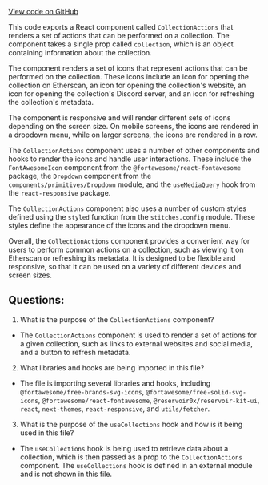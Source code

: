 [View code on GitHub](zoo-labs/zoo/blob/master/app/components/collections/CollectionActions.tsx)

This code exports a React component called `CollectionActions` that renders a set of actions that can be performed on a collection. The component takes a single prop called `collection`, which is an object containing information about the collection. 

The component renders a set of icons that represent actions that can be performed on the collection. These icons include an icon for opening the collection on Etherscan, an icon for opening the collection's website, an icon for opening the collection's Discord server, and an icon for refreshing the collection's metadata. 

The component is responsive and will render different sets of icons depending on the screen size. On mobile screens, the icons are rendered in a dropdown menu, while on larger screens, the icons are rendered in a row. 

The `CollectionActions` component uses a number of other components and hooks to render the icons and handle user interactions. These include the `FontAwesomeIcon` component from the `@fortawesome/react-fontawesome` package, the `Dropdown` component from the `components/primitives/Dropdown` module, and the `useMediaQuery` hook from the `react-responsive` package. 

The `CollectionActions` component also uses a number of custom styles defined using the `styled` function from the `stitches.config` module. These styles define the appearance of the icons and the dropdown menu. 

Overall, the `CollectionActions` component provides a convenient way for users to perform common actions on a collection, such as viewing it on Etherscan or refreshing its metadata. It is designed to be flexible and responsive, so that it can be used on a variety of different devices and screen sizes.
## Questions: 
 1. What is the purpose of the `CollectionActions` component?
- The `CollectionActions` component is used to render a set of actions for a given collection, such as links to external websites and social media, and a button to refresh metadata.

2. What libraries and hooks are being imported in this file?
- The file is importing several libraries and hooks, including `@fortawesome/free-brands-svg-icons`, `@fortawesome/free-solid-svg-icons`, `@fortawesome/react-fontawesome`, `@reservoir0x/reservoir-kit-ui`, `react`, `next-themes`, `react-responsive`, and `utils/fetcher`. 

3. What is the purpose of the `useCollections` hook and how is it being used in this file?
- The `useCollections` hook is being used to retrieve data about a collection, which is then passed as a prop to the `CollectionActions` component. The `useCollections` hook is defined in an external module and is not shown in this file.